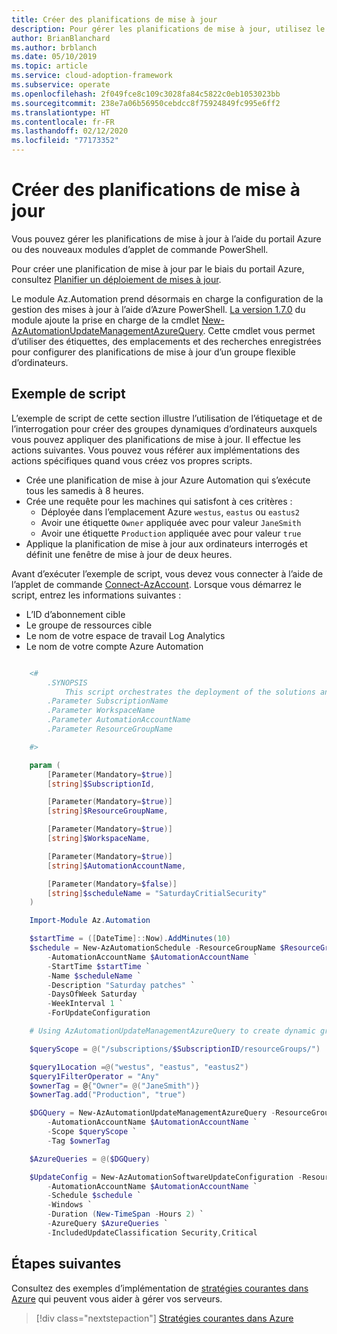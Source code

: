```yaml
---
title: Créer des planifications de mise à jour
description: Pour gérer les planifications de mise à jour, utilisez le portail Azure ou les nouveaux modules d’applet de commande PowerShell.
author: BrianBlanchard
ms.author: brblanch
ms.date: 05/10/2019
ms.topic: article
ms.service: cloud-adoption-framework
ms.subservice: operate
ms.openlocfilehash: 2f049fce8c109c3028fa84c5822c0eb1053023bb
ms.sourcegitcommit: 238e7a06b56950cebdcc8f75924849fc995e6ff2
ms.translationtype: HT
ms.contentlocale: fr-FR
ms.lasthandoff: 02/12/2020
ms.locfileid: "77173352"
---
```

# <a name="create-update-schedules"></a>Créer des planifications de mise à jour

Vous pouvez gérer les planifications de mise à jour à l’aide du portail Azure ou des nouveaux modules d’applet de commande PowerShell.

Pour créer une planification de mise à jour par le biais du portail Azure, consultez [Planifier un déploiement de mises à jour](https://docs.microsoft.com/azure/automation/automation-tutorial-update-management#schedule-an-update-deployment).

Le module Az.Automation prend désormais en charge la configuration de la gestion des mises à jour à l’aide d’Azure PowerShell. [La version 1.7.0](https://www.powershellgallery.com/packages/Az/1.7.0) du module ajoute la prise en charge de la cmdlet [New-AzAutomationUpdateManagementAzureQuery](https://docs.microsoft.com/powershell/module/az.automation/new-azautomationupdatemanagementazurequery?view=azps-1.7.0). Cette cmdlet vous permet d’utiliser des étiquettes, des emplacements et des recherches enregistrées pour configurer des planifications de mise à jour d’un groupe flexible d’ordinateurs.

## <a name="example-script"></a>Exemple de script

L’exemple de script de cette section illustre l’utilisation de l’étiquetage et de l’interrogation pour créer des groupes dynamiques d’ordinateurs auxquels vous pouvez appliquer des planifications de mise à jour. Il effectue les actions suivantes. Vous pouvez vous référer aux implémentations des actions spécifiques quand vous créez vos propres scripts.

- Crée une planification de mise à jour Azure Automation qui s’exécute tous les samedis à 8 heures.
- Crée une requête pour les machines qui satisfont à ces critères :
  - Déployée dans l’emplacement Azure `westus`, `eastus` ou `eastus2`
  - Avoir une étiquette `Owner` appliquée avec pour valeur `JaneSmith`
  - Avoir une étiquette `Production` appliquée avec pour valeur `true`
- Applique la planification de mise à jour aux ordinateurs interrogés et définit une fenêtre de mise à jour de deux heures.

Avant d’exécuter l’exemple de script, vous devez vous connecter à l’aide de l’applet de commande [Connect-AzAccount](https://docs.microsoft.com/powershell/module/az.accounts/connect-azaccount?view=azps-2.1.0). Lorsque vous démarrez le script, entrez les informations suivantes :

- L’ID d’abonnement cible
- Le groupe de ressources cible
- Le nom de votre espace de travail Log Analytics
- Le nom de votre compte Azure Automation

```powershell

    <#
        .SYNOPSIS
            This script orchestrates the deployment of the solutions and the agents.
        .Parameter SubscriptionName
        .Parameter WorkspaceName
        .Parameter AutomationAccountName
        .Parameter ResourceGroupName

    #>

    param (
        [Parameter(Mandatory=$true)]
        [string]$SubscriptionId,

        [Parameter(Mandatory=$true)]
        [string]$ResourceGroupName,

        [Parameter(Mandatory=$true)]
        [string]$WorkspaceName,

        [Parameter(Mandatory=$true)]
        [string]$AutomationAccountName,

        [Parameter(Mandatory=$false)]
        [string]$scheduleName = "SaturdayCritialSecurity"
    )

    Import-Module Az.Automation

    $startTime = ([DateTime]::Now).AddMinutes(10)
    $schedule = New-AzAutomationSchedule -ResourceGroupName $ResourceGroupName `
        -AutomationAccountName $AutomationAccountName `
        -StartTime $startTime `
        -Name $scheduleName `
        -Description "Saturday patches" `
        -DaysOfWeek Saturday `
        -WeekInterval 1 `
        -ForUpdateConfiguration

    # Using AzAutomationUpdateManagementAzureQuery to create dynamic groups.

    $queryScope = @("/subscriptions/$SubscriptionID/resourceGroups/")

    $query1Location =@("westus", "eastus", "eastus2")
    $query1FilterOperator = "Any"
    $ownerTag = @{"Owner"= @("JaneSmith")}
    $ownerTag.add("Production", "true")

    $DGQuery = New-AzAutomationUpdateManagementAzureQuery -ResourceGroupName $ResourceGroupName `
        -AutomationAccountName $AutomationAccountName `
        -Scope $queryScope `
        -Tag $ownerTag

    $AzureQueries = @($DGQuery)

    $UpdateConfig = New-AzAutomationSoftwareUpdateConfiguration -ResourceGroupName $ResourceGroupName `
        -AutomationAccountName $AutomationAccountName `
        -Schedule $schedule `
        -Windows `
        -Duration (New-TimeSpan -Hours 2) `
        -AzureQuery $AzureQueries `
        -IncludedUpdateClassification Security,Critical
```

## <a name="next-steps"></a>Étapes suivantes

Consultez des exemples d’implémentation de [stratégies courantes dans Azure](./common-policies.md) qui peuvent vous aider à gérer vos serveurs.

> [!div class="nextstepaction"]
> [Stratégies courantes dans Azure](./common-policies.md)
